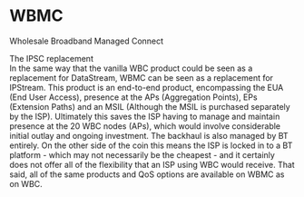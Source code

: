 # WBMC


Wholesale Broadband Managed Connect

The IPSC replacement\
In the same way that the vanilla WBC product could be seen as a
replacement for DataStream, WBMC can be seen as a replacement for
IPStream. This product is an end-to-end product, encompassing the EUA
(End User Access), presence at the APs (Aggregation Points), EPs
(Extension Paths) and an MSIL (Although the MSIL is purchased separately
by the ISP). Ultimately this saves the ISP having to manage and maintain
presence at the 20 WBC nodes (APs), which would involve considerable
initial outlay and ongoing investment. The backhaul is also managed by
BT entirely. On the other side of the coin this means the ISP is locked
in to a BT platform - which may not necessarily be the cheapest - and it
certainly does not offer all of the flexibility that an ISP using WBC
would receive. That said, all of the same products and QoS options are
available on WBMC as on WBC.

